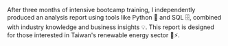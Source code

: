 After three months of intensive bootcamp training, I independently produced an analysis report using tools like Python 🐍 and SQL 🗄️, combined with industry knowledge and business insights 💡. This report is designed for those interested in Taiwan's renewable energy sector 🌱⚡.
